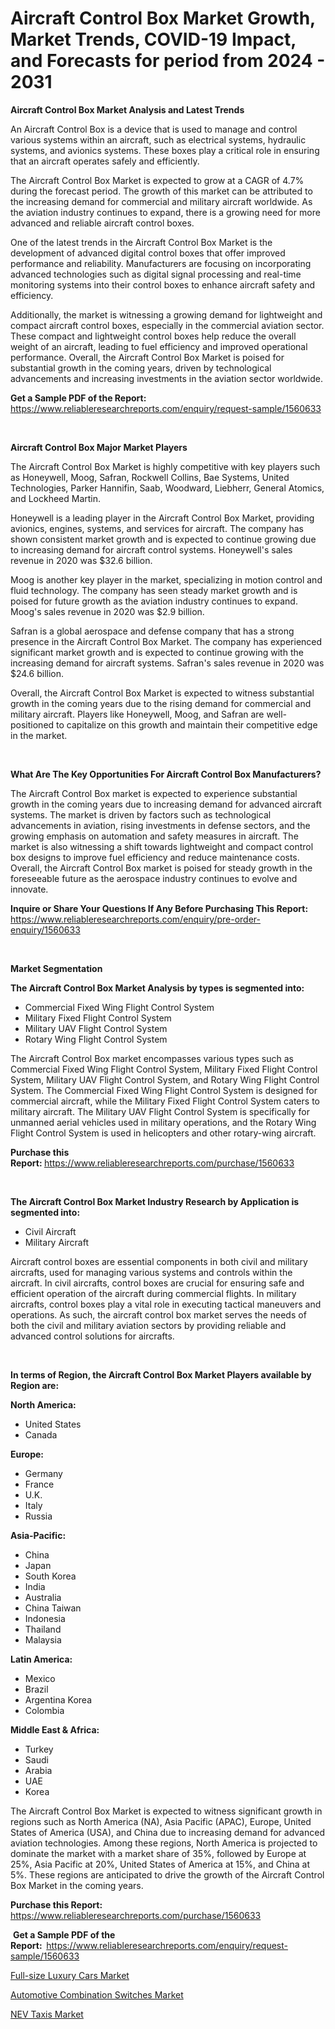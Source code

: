 <p><h1>Aircraft Control Box Market Growth, Market Trends, COVID-19 Impact, and Forecasts for period from 2024 - 2031</h1></p><p><strong>Aircraft Control Box Market Analysis and Latest Trends</strong></p>
<p><p>An Aircraft Control Box is a device that is used to manage and control various systems within an aircraft, such as electrical systems, hydraulic systems, and avionics systems. These boxes play a critical role in ensuring that an aircraft operates safely and efficiently.</p><p>The Aircraft Control Box Market is expected to grow at a CAGR of 4.7% during the forecast period. The growth of this market can be attributed to the increasing demand for commercial and military aircraft worldwide. As the aviation industry continues to expand, there is a growing need for more advanced and reliable aircraft control boxes.</p><p>One of the latest trends in the Aircraft Control Box Market is the development of advanced digital control boxes that offer improved performance and reliability. Manufacturers are focusing on incorporating advanced technologies such as digital signal processing and real-time monitoring systems into their control boxes to enhance aircraft safety and efficiency.</p><p>Additionally, the market is witnessing a growing demand for lightweight and compact aircraft control boxes, especially in the commercial aviation sector. These compact and lightweight control boxes help reduce the overall weight of an aircraft, leading to fuel efficiency and improved operational performance. Overall, the Aircraft Control Box Market is poised for substantial growth in the coming years, driven by technological advancements and increasing investments in the aviation sector worldwide.</p></p>
<p><strong>Get a Sample PDF of the Report:&nbsp;</strong> <a href="https://www.reliableresearchreports.com/enquiry/request-sample/1560633">https://www.reliableresearchreports.com/enquiry/request-sample/1560633</a></p>
<p>&nbsp;</p>
<p><strong>Aircraft Control Box Major Market Players</strong></p>
<p><p>The Aircraft Control Box Market is highly competitive with key players such as Honeywell, Moog, Safran, Rockwell Collins, Bae Systems, United Technologies, Parker Hannifin, Saab, Woodward, Liebherr, General Atomics, and Lockheed Martin.</p><p>Honeywell is a leading player in the Aircraft Control Box Market, providing avionics, engines, systems, and services for aircraft. The company has shown consistent market growth and is expected to continue growing due to increasing demand for aircraft control systems. Honeywell's sales revenue in 2020 was $32.6 billion.</p><p>Moog is another key player in the market, specializing in motion control and fluid technology. The company has seen steady market growth and is poised for future growth as the aviation industry continues to expand. Moog's sales revenue in 2020 was $2.9 billion.</p><p>Safran is a global aerospace and defense company that has a strong presence in the Aircraft Control Box Market. The company has experienced significant market growth and is expected to continue growing with the increasing demand for aircraft systems. Safran's sales revenue in 2020 was $24.6 billion.</p><p>Overall, the Aircraft Control Box Market is expected to witness substantial growth in the coming years due to the rising demand for commercial and military aircraft. Players like Honeywell, Moog, and Safran are well-positioned to capitalize on this growth and maintain their competitive edge in the market.</p></p>
<p>&nbsp;</p>
<p><strong>What Are The Key Opportunities For Aircraft Control Box Manufacturers?</strong></p>
<p><p>The Aircraft Control Box market is expected to experience substantial growth in the coming years due to increasing demand for advanced aircraft systems. The market is driven by factors such as technological advancements in aviation, rising investments in defense sectors, and the growing emphasis on automation and safety measures in aircraft. The market is also witnessing a shift towards lightweight and compact control box designs to improve fuel efficiency and reduce maintenance costs. Overall, the Aircraft Control Box market is poised for steady growth in the foreseeable future as the aerospace industry continues to evolve and innovate.</p></p>
<p><strong>Inquire or Share Your Questions If Any Before Purchasing This Report:</strong> <a href="https://www.reliableresearchreports.com/enquiry/pre-order-enquiry/1560633">https://www.reliableresearchreports.com/enquiry/pre-order-enquiry/1560633</a></p>
<p>&nbsp;</p>
<p><strong>Market Segmentation</strong></p>
<p><strong>The Aircraft Control Box Market Analysis by types is segmented into:</strong></p>
<p><ul><li>Commercial Fixed Wing Flight Control System</li><li>Military Fixed Flight Control System</li><li>Military UAV Flight Control System</li><li>Rotary Wing Flight Control System</li></ul></p>
<p><p>The Aircraft Control Box market encompasses various types such as Commercial Fixed Wing Flight Control System, Military Fixed Flight Control System, Military UAV Flight Control System, and Rotary Wing Flight Control System. The Commercial Fixed Wing Flight Control System is designed for commercial aircraft, while the Military Fixed Flight Control System caters to military aircraft. The Military UAV Flight Control System is specifically for unmanned aerial vehicles used in military operations, and the Rotary Wing Flight Control System is used in helicopters and other rotary-wing aircraft.</p></p>
<p><strong>Purchase this Report:&nbsp;</strong><a href="https://www.reliableresearchreports.com/purchase/1560633">https://www.reliableresearchreports.com/purchase/1560633</a></p>
<p>&nbsp;</p>
<p><strong>The Aircraft Control Box Market Industry Research by Application is segmented into:</strong></p>
<p><ul><li>Civil Aircraft</li><li>Military Aircraft</li></ul></p>
<p><p>Aircraft control boxes are essential components in both civil and military aircrafts, used for managing various systems and controls within the aircraft. In civil aircrafts, control boxes are crucial for ensuring safe and efficient operation of the aircraft during commercial flights. In military aircrafts, control boxes play a vital role in executing tactical maneuvers and operations. As such, the aircraft control box market serves the needs of both the civil and military aviation sectors by providing reliable and advanced control solutions for aircrafts.</p></p>
<p>&nbsp;</p>
<p><strong>In terms of Region, the Aircraft Control Box Market Players available by Region are:</strong></p>
<p>
    <p> <strong> North America: </strong>
        <ul>
            <li>United States</li>
            <li>Canada</li>
        </ul>
        </p> 
    <p> <strong> Europe: </strong>
        <ul>
            <li>Germany</li>
            <li>France</li>
            <li>U.K.</li>
            <li>Italy</li>
            <li>Russia</li>
        </ul>
        </p> 
    <p> <strong> Asia-Pacific: </strong>
        <ul>
            <li>China</li>
            <li>Japan</li>
            <li>South Korea</li>
            <li>India</li>
            <li>Australia</li>
            <li>China Taiwan</li>
            <li>Indonesia</li>
            <li>Thailand</li>
            <li>Malaysia</li>
        </ul>
        </p> 
    <p> <strong> Latin America: </strong>
        <ul>
            <li>Mexico</li>
            <li>Brazil</li>
            <li>Argentina Korea</li>
            <li>Colombia</li>
        </ul>
        </p> 
    <p> <strong> Middle East & Africa: </strong>
        <ul>
            <li>Turkey</li>
            <li>Saudi</li>
            <li>Arabia</li>
            <li>UAE</li>
            <li>Korea</li>
        </ul>
    </p>
    </p>
<p><p>The Aircraft Control Box Market is expected to witness significant growth in regions such as North America (NA), Asia Pacific (APAC), Europe, United States of America (USA), and China due to increasing demand for advanced aviation technologies. Among these regions, North America is projected to dominate the market with a market share of 35%, followed by Europe at 25%, Asia Pacific at 20%, United States of America at 15%, and China at 5%. These regions are anticipated to drive the growth of the Aircraft Control Box Market in the coming years.</p></p>
<p><strong>Purchase this Report: </strong><a href="https://www.reliableresearchreports.com/purchase/1560633">https://www.reliableresearchreports.com/purchase/1560633</a></p>
<p>&nbsp;<strong>Get a Sample PDF of the Report:&nbsp;&nbsp;</strong><a href="https://www.reliableresearchreports.com/enquiry/request-sample/1560633">https://www.reliableresearchreports.com/enquiry/request-sample/1560633</a></p>
<p><strong></strong></p>
<p><p><a href="https://github.com/edytherolanlouisejk1miz0wig/Market-Research-Report-List-1/blob/main/full-size-luxury-cars-market.md">Full-size Luxury Cars Market</a></p><p><a href="https://github.com/peachesmcdowel1/Market-Research-Report-List-1/blob/main/automotive-combination-switches-market.md">Automotive Combination Switches Market</a></p><p><a href="https://view.publitas.com/reportprime-1/nev-taxis-market-research-report-the-key-to-successful-business-strategy-forecasted-for-period-from-2023-2030/">NEV Taxis Market</a></p></p>